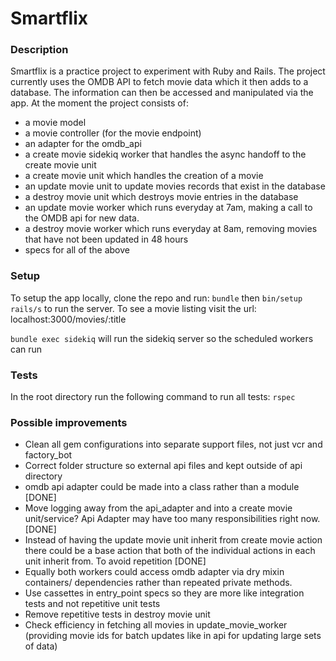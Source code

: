 # Smartflix

### Description ###

Smartflix is a practice project to experiment with Ruby and Rails. The project currently uses the OMDB API to fetch movie data which it then adds to a database. The information can then be accessed and manipulated via the app. At the moment the project consists of:
 * a movie model
 * a movie controller (for the movie endpoint)
 * an adapter for the omdb_api
 * a create movie sidekiq worker that handles the async handoff to the create movie unit
 * a create movie unit which handles the creation of a movie
 * an update movie unit to update movies records that exist in the database
 * a destroy movie unit which destroys movie entries in the database
 * an update movie worker which runs everyday at 7am, making a call to the OMDB api for new data.
 * a destroy movie worker which runs everyday at 8am, removing movies that have not been updated in 48 hours
 * specs for all of the above

### Setup ###

To setup the app locally, clone the repo and run:
``bundle``
then
``bin/setup rails/s`` to run the server. To see a movie listing visit the url: localhost:3000/movies/:title

``bundle exec sidekiq`` will run the sidekiq server so the scheduled workers can run

### Tests ###
In the root directory run the following command to run all tests:
``rspec``

### Possible improvements ###

* Clean  all gem configurations into separate support files, not just vcr and factory_bot
* Correct folder structure so external api files and kept outside of api directory
* omdb api adapter could be made into a class rather than a module [DONE]
* Move logging away from the api_adapter and into a create movie unit/service? Api Adapter may have too many responsibilities right now. [DONE]
* Instead of having the update movie unit inherit from create movie action there could be a base action that both of the individual actions in each unit inherit from. To avoid repetition [DONE]
* Equally both workers could access omdb adapter via dry mixin containers/ dependencies rather than repeated private methods.
* Use cassettes in entry_point specs so they are more like integration tests and not repetitive unit tests
* Remove repetitive tests in destroy movie unit
* Check efficiency in fetching all movies in update_movie_worker (providing movie ids for batch updates like in api for updating large sets of data)
